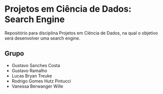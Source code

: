 # Projetos em Ciência de Dados: Search Engine
Repositório para disciplina Projetos em Ciência de Dados, na qual o objetivo será desenvolver uma search engine.

## Grupo
- Gustavo Sanches Costa
- Gustavo Ramalho
- Lucas Bryan Treuke
- Rodrigo Gomes Hutz Pintucci
- Vanessa Berwanger Wille
